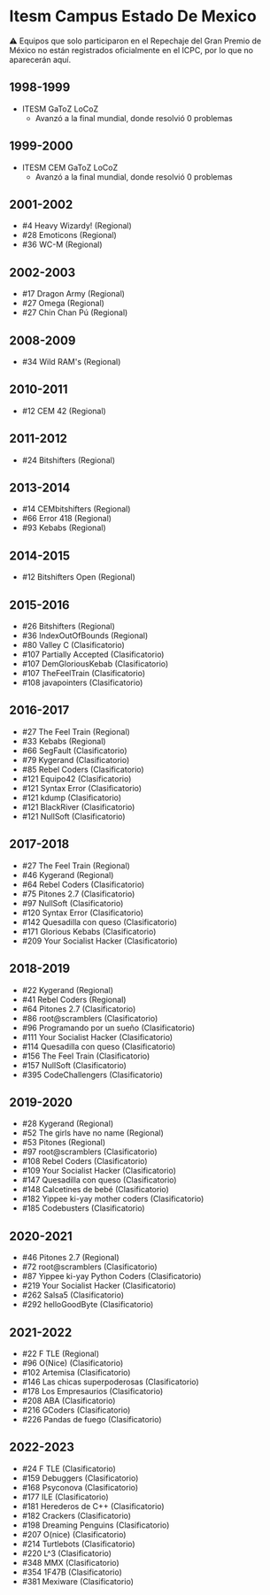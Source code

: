 # Itesm Campus Estado De Mexico

:warning: Equipos que solo participaron en el Repechaje del Gran Premio de México no están registrados oficialmente en el ICPC, por lo que no aparecerán aquí.

## 1998-1999

- ITESM GaToZ LoCoZ
  - Avanzó a la final mundial, donde resolvió 0 problemas

## 1999-2000

- ITESM CEM GaToZ LoCoZ
  - Avanzó a la final mundial, donde resolvió 0 problemas

## 2001-2002

- #4 Heavy Wizardy! (Regional)
- #28 Emoticons (Regional)
- #36 WC-M (Regional)

## 2002-2003

- #17 Dragon Army (Regional)
- #27 Omega (Regional)
- #27 Chin Chan Pú (Regional)

## 2008-2009

- #34 Wild RAM's (Regional)

## 2010-2011

- #12 CEM 42 (Regional)

## 2011-2012

- #24 Bitshifters (Regional)

## 2013-2014

- #14 CEMbitshifters (Regional)
- #66 Error 418 (Regional)
- #93 Kebabs (Regional)

## 2014-2015

- #12 Bitshifters Open (Regional)

## 2015-2016

- #26 Bitshifters (Regional)
- #36 IndexOutOfBounds (Regional)
- #80 Valley C (Clasificatorio)
- #107 Partially Accepted (Clasificatorio)
- #107 DemGloriousKebab (Clasificatorio)
- #107 TheFeelTrain (Clasificatorio)
- #108 javapointers (Clasificatorio)

## 2016-2017

- #27 The Feel Train (Regional)
- #33 Kebabs (Regional)
- #66 SegFault (Clasificatorio)
- #79 Kygerand (Clasificatorio)
- #85 Rebel Coders (Clasificatorio)
- #121 Equipo42 (Clasificatorio)
- #121 Syntax Error (Clasificatorio)
- #121 kdump (Clasificatorio)
- #121 BlackRiver (Clasificatorio)
- #121 NullSoft (Clasificatorio)

## 2017-2018

- #27 The Feel Train (Regional)
- #46 Kygerand (Regional)
- #64 Rebel Coders (Clasificatorio)
- #75 Pitones 2.7 (Clasificatorio)
- #97 NullSoft (Clasificatorio)
- #120 Syntax Error (Clasificatorio)
- #142 Quesadilla con queso (Clasificatorio)
- #171 Glorious Kebabs (Clasificatorio)
- #209 Your Socialist Hacker (Clasificatorio)

## 2018-2019

- #22 Kygerand (Regional)
- #41 Rebel Coders (Regional)
- #64 Pitones 2.7 (Clasificatorio)
- #86 root@scramblers (Clasificatorio)
- #96 Programando por un sueño (Clasificatorio)
- #111 Your Socialist Hacker (Clasificatorio)
- #114 Quesadilla con queso (Clasificatorio)
- #156 The Feel Train (Clasificatorio)
- #157 NullSoft (Clasificatorio)
- #395 CodeChallengers (Clasificatorio)

## 2019-2020

- #28 Kygerand (Regional)
- #52 The girls have no name (Regional)
- #53 Pitones (Regional)
- #97 root@scramblers (Clasificatorio)
- #108 Rebel Coders (Clasificatorio)
- #109 Your Socialist Hacker (Clasificatorio)
- #147 Quesadilla con queso (Clasificatorio)
- #148 Calcetines de bebé (Clasificatorio)
- #182 Yippee ki-yay mother coders (Clasificatorio)
- #185 Codebusters (Clasificatorio)

## 2020-2021

- #46 Pitones 2.7 (Regional)
- #72 root@scramblers (Clasificatorio)
- #87 Yippee ki-yay Python Coders (Clasificatorio)
- #219 Your Socialist Hacker (Clasificatorio)
- #262 Salsa5 (Clasificatorio)
- #292 helloGoodByte (Clasificatorio)

## 2021-2022

- #22 F TLE (Regional)
- #96 O(Nice) (Clasificatorio)
- #102 Artemisa (Clasificatorio)
- #146 Las chicas superpoderosas (Clasificatorio)
- #178 Los Empresaurios (Clasificatorio)
- #208 ABA (Clasificatorio)
- #216 GCoders (Clasificatorio)
- #226 Pandas de fuego (Clasificatorio)

## 2022-2023

- #24 F TLE (Clasificatorio)
- #159 Debuggers (Clasificatorio)
- #168 Psyconova (Clasificatorio)
- #177 ILE (Clasificatorio)
- #181 Herederos de C++ (Clasificatorio)
- #182 Crackers (Clasificatorio)
- #198 Dreaming Penguins (Clasificatorio)
- #207 O(nice) (Clasificatorio)
- #214 Turtlebots (Clasificatorio)
- #220 L^3 (Clasificatorio)
- #348 MMX (Clasificatorio)
- #354 1F47B (Clasificatorio)
- #381 Mexiware (Clasificatorio)


